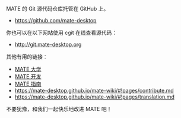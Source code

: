<!--
.. link:
.. description:
.. tags: Development,开发
.. date:2016-04-08 15:29:57
.. title: 开发
.. slug: development
-->

MATE 的 Git 源代码仓库托管在 GitHub 上。

  * <https://github.com/mate-desktop>

你也可以在以下网站使用 cgit 在线查看源代码：

  * <http://git.mate-desktop.org>

其他有用的链接：

  * [MATE 大学](/blog/2013-03-12-mate-university/)
  * [MATE 开发](https://mate-desktop.github.io/mate-wiki/#!pages/dev-doc.md)
  * [MATE 指南](https://mate-desktop.github.io/mate-wiki/#!pages/roadmap.md)
  * <https://mate-desktop.github.io/mate-wiki/#!pages/contribute.md>
  * <https://mate-desktop.github.io/mate-wiki/#!pages/translation.md>

不要犹豫，和我们一起快乐地改进 MATE 吧！
